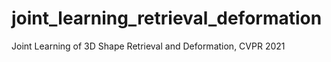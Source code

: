# joint_learning_retrieval_deformation
Joint Learning of 3D Shape Retrieval and Deformation, CVPR 2021
